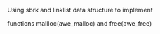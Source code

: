 Using sbrk and linklist data structure to implement 

functions mallloc(awe_malloc) and free(awe_free)

